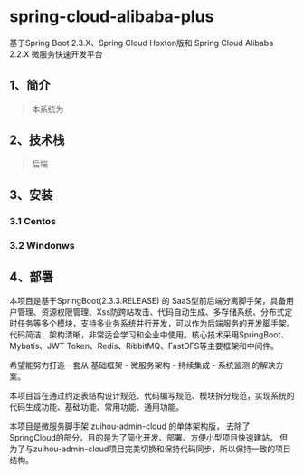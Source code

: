 # spring-cloud-alibaba-plus
基于Spring Boot 2.3.X、Spring Cloud Hoxton版和 Spring Cloud Alibaba 2.2.X 微服务快速开发平台

## 1、简介
> 本系统为
## 2、技术栈
> 后端

## 3、安装
### 3.1 Centos

### 3.2 Windonws

## 4、部署


本项目是基于SpringBoot(2.3.3.RELEASE) 的 SaaS型前后端分离脚手架，具备用户管理、资源权限管理、Xss防跨站攻击、代码自动生成、多存储系统、分布式定时任务等多个模块，支持多业务系统并行开发，可以作为后端服务的开发脚手架。 代码简洁，架构清晰，非常适合学习和企业中使用。核心技术采用SpringBoot、Mybatis、JWT Token、Redis、RibbitMQ、FastDFS等主要框架和中间件。

希望能努力打造一套从 基础框架 - 微服务架构 - 持续集成 - 系统监测 的解决方案。

本项目旨在通过约定表结构设计规范、代码编写规范、模块拆分规范，实现系统的代码生成功能、基础功能、常用功能、通用功能。

本项目是微服务脚手架 zuihou-admin-cloud 的单体架构版， 去除了SpringCloud的部分，目的是为了简化开发、部署、方便小型项目快速建站， 但为了与zuihou-admin-cloud项目完美切换和保持代码同步，所以保持一致的项目结构。
